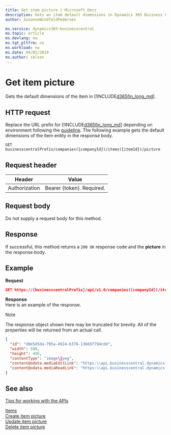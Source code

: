 ```yaml
---
title: Get item picture | Microsoft Docs
description: Gets an item default dimensions in Dynamics 365 Business Central.
author: SusanneWindfeldPedersen

ms.service: dynamics365-businesscentral
ms.topic: article
ms.devlang: na
ms.tgt_pltfrm: na
ms.workload: na
ms.date: 04/01/2019
ms.author: solsen
---
```


# Get item picture
Gets the default dimensions of the item in [!INCLUDE[d365fin_long_md](../../includes/d365fin_long_md.md)].

## HTTP request
Replace the URL prefix for [!INCLUDE[d365fin_long_md](../../includes/d365fin_long_md.md)] depending on environment following the [guideline](../../v1.0/endpoints-apis-for-dynamics.md). 
The following example gets the default dimensions of the item entity in the response body.

```
GET businesscentralPrefix/companies({companyId})/items({itemId})/picture
```
## Request header

|Header|Value|
|------|-----|
|Authorization| Bearer {token}. Required.|

## Request body
Do not supply a request body for this method.

## Response 

If successful, this method returns a `200 OK` response code and the **picture** in the response body.

## Example 
**Request**

```json
GET https://{businesscentralPrefix}/api/v1.0/companies({companyId})/items({itemId})/picture
```

**Response**  
Here is an example of the response.

> [!NOTE]  
> The response object shown here may be truncated for brevity. All of the properties will be returned from an actual call.



```json
{
  "id": "d0e5d5da-795a-4924-b376-13665f794cdd",
  "width": 500,
  "height": 496,
  "contentType": "image\jpeg",
  "content@odata.mediaEditLink": "https:\\api.businesscentral.dynamics-tie.com\v1.0\api\beta\companies(55c438d0-2f5c-44a0-9965-20b4923d0bef)\items(d0e5d5da-795a-4924-b376-13665f794cdd)\picture(d0e5d5da-795a-4924-b376-13665f794cdd)\content",
  "content@odata.mediaReadLink": "https:\\api.businesscentral.dynamics-tie.com\v1.0\api\beta\companies(55c438d0-2f5c-44a0-9965-20b4923d0bef)\items(d0e5d5da-795a-4924-b376-13665f794cdd)\picture(d0e5d5da-795a-4924-b376-13665f794cdd)\content"
}
```

## See also
[Tips for working with the APIs](dynamics365/business-central/dev-itpro/developer/devenv-connect-apps-tips)  

[Items](../resources/dynamics_item.md)  
[Create item picture](dynamics_item_create_picture.md)  
[Update item picture](dynamics_item_update_picture.md)  
[Delete item picture](dynamics_item_delete_defaultdimensions.md)  

